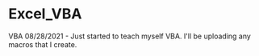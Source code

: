 # Excel_VBA
VBA
08/28/2021 - Just started to teach myself VBA. I'll be uploading any macros that I create. 
